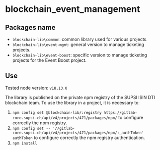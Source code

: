 # blockchain_event_management

## Packages name
- `blockchain-lib\common`: common library used for various projects.
- `blockchain-lib\event-mgmt`: general version to manage ticketing projects.
- `blockchain-lib\event-boost`: specific version to manage ticketing projects for the Event Boost project.

## Use
Tested node version: `v18.13.0`

The library is published on the private npm registry of the SUPSI ISIN DTI blockchain team.
To use the library in a project, it is necessary to:
1. `npm config set @blockchain-lib/:registry https://gitlab-core.supsi.ch/api/v4/projects/471/packages/npm/` to configure correctly the npm registry.
2. `npm config set -- '//gitlab-core.supsi.ch/api/v4/projects/471/packages/npm/:_authToken' authToken` to configure correctly the npm registry authentication.
3. `npm install`
